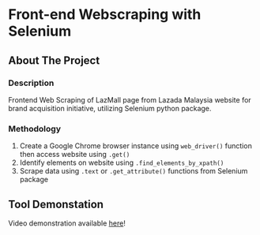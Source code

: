 # Front-end Webscraping with Selenium

## About The Project

### Description
Frontend Web Scraping of LazMall page from Lazada Malaysia website for brand acquisition initiative, utilizing Selenium python package.

### Methodology
1. Create a Google Chrome browser instance using `web_driver()` function then access website using `.get()`
2. Identify elements on website using `.find_elements_by_xpath()`
3. Scrape data using `.text` or `.get_attribute()` functions from Selenium package

## Tool Demonstation
Video demonstration available [here](https://drive.google.com/file/d/1GVEgEh7IegeHb-w5PQHywozWOsZni_Do/view?usp=sharing)!
